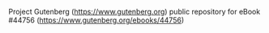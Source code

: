 Project Gutenberg (https://www.gutenberg.org) public repository for eBook #44756 (https://www.gutenberg.org/ebooks/44756)
